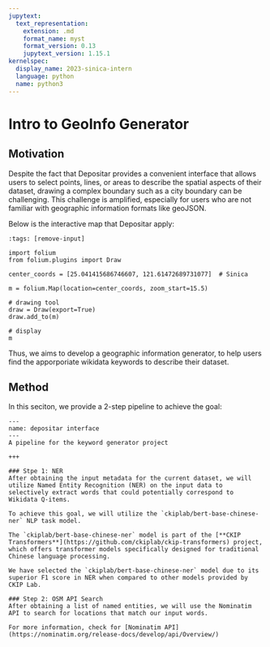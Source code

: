 ```yaml
---
jupytext:
  text_representation:
    extension: .md
    format_name: myst
    format_version: 0.13
    jupytext_version: 1.15.1
kernelspec:
  display_name: 2023-sinica-intern
  language: python
  name: python3
---
```


# Intro to GeoInfo Generator
## Motivation
Despite the fact that Depositar provides a convenient interface that allows users to select points, lines, or areas to describe the spatial aspects of their dataset, drawing a complex boundary such as a city boundary can be challenging. This challenge is amplified, especially for users who are not familiar with geographic information formats like geoJSON.

Below is the interactive map that Depositar apply:

```{code-cell} ipython3
:tags: [remove-input]

import folium
from folium.plugins import Draw

center_coords = [25.041415686746607, 121.61472689731077]  # Sinica

m = folium.Map(location=center_coords, zoom_start=15.5)

# drawing tool
draw = Draw(export=True)
draw.add_to(m)

# display
m
```

Thus, we aims to develop a geographic information generator, to help users find the apporporiate wikidata keywords to describe their dataset.

## Method
In this seciton, we provide a 2-step pipeline to achieve the goal:
```{figure} ../../images/geo_pipeline.png
---
name: depositar interface
---
A pipeline for the keyword generator project

+++

### Stpe 1: NER
After obtaining the input metadata for the current dataset, we will utilize Named Entity Recognition (NER) on the input data to selectively extract words that could potentially correspond to Wikidata Q-items.

To achieve this goal, we will utilize the `ckiplab/bert-base-chinese-ner` NLP task model.

The `ckiplab/bert-base-chinese-ner` model is part of the [**CKIP Transformers**](https://github.com/ckiplab/ckip-transformers) project, which offers transformer models specifically designed for traditional Chinese language processing.

We have selected the `ckiplab/bert-base-chinese-ner` model due to its superior F1 score in NER when compared to other models provided by CKIP Lab.

### Step 2: OSM API Search
After obtaining a list of named entities, we will use the Nominatim API to search for locations that match our input words.

For more information, check for [Nominatim API](https://nominatim.org/release-docs/develop/api/Overview/)
